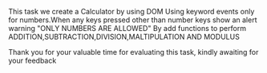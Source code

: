 This task we create a Calculator by using DOM
Using keyword events only for  numbers.When any keys pressed other than number keys show an alert warning "ONLY NUMBERS ARE ALLOWED"
By add functions to perform ADDITION,SUBTRACTION,DIVISION,MALTIPULATION AND MODULUS

Thank you for your valuable time for evaluating this task, kindly awaiting for your feedback
